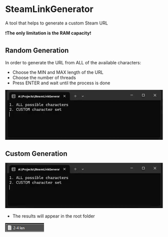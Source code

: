 # SteamLinkGenerator
A tool that helps to generate a custom Steam URL

❗**The only limitation is the RAM capacity**❗

## Random Generation
In order to generate the URL from ALL of the available characters:

- Choose the MIN and MAX length of the URL
- Choose the number of threads
- Press ENTER and wait until the process is done

![PROCESS](Media/random.gif)

## Custom Generation

![PROCESS](Media/custom.gif)

- The results will appear in the root folder
  
![OUTPUT](Media/output.png)
